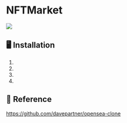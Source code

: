 # NFTMarket
<img src="https://i.imgur.com/VJjjGXX.jpg">


## :desktop_computer: Installation 
1. 
2. 
3. 
4. 

## :scroll: Reference
https://github.com/davepartner/opensea-clone
